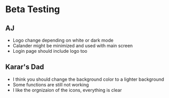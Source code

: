 # Beta Testing

## AJ
- Logo change depending on white or dark mode 
- Calander might be minimized and used with main screen
- Login page should include logo too 

## Karar's Dad
- I think you should change the background color to a lighter background
- Some functions are still not working
- I like the orgnizaion of the icons, everything is clear